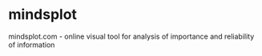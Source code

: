 # mindsplot
mindsplot.com - online visual tool for analysis of importance and reliability of information
